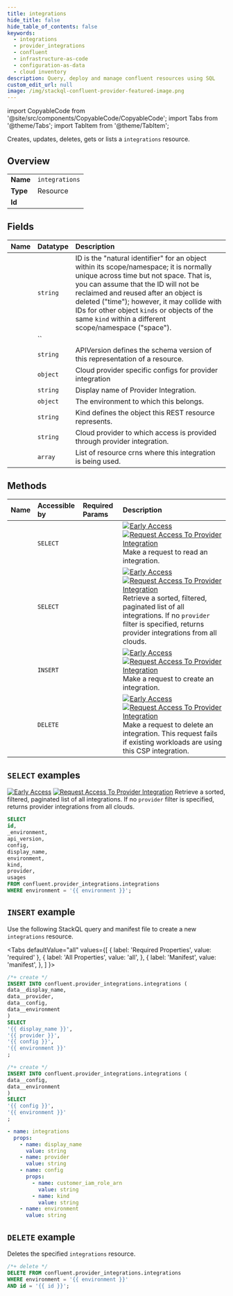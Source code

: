 ```yaml
---
title: integrations
hide_title: false
hide_table_of_contents: false
keywords:
  - integrations
  - provider_integrations
  - confluent
  - infrastructure-as-code
  - configuration-as-data
  - cloud inventory
description: Query, deploy and manage confluent resources using SQL
custom_edit_url: null
image: /img/stackql-confluent-provider-featured-image.png
---
```


import CopyableCode from '@site/src/components/CopyableCode/CopyableCode';
import Tabs from '@theme/Tabs';
import TabItem from '@theme/TabItem';

Creates, updates, deletes, gets or lists a <code>integrations</code> resource.

## Overview
<table><tbody>
<tr><td><b>Name</b></td><td><code>integrations</code></td></tr>
<tr><td><b>Type</b></td><td>Resource</td></tr>
<tr><td><b>Id</b></td><td><CopyableCode code="confluent.provider_integrations.integrations" /></td></tr>
</tbody></table>

## Fields
| Name | Datatype | Description |
|:-----|:---------|:------------|
| <CopyableCode code="id" /> | `string` | ID is the "natural identifier" for an object within its scope/namespace; it is normally unique across time but not space. That is, you can assume that the ID will not be reclaimed and reused after an object is deleted ("time"); however, it may collide with IDs for other object `kinds` or objects of the same `kind` within a different scope/namespace ("space"). |
| <CopyableCode code="_environment" /> | `` |  |
| <CopyableCode code="api_version" /> | `string` | APIVersion defines the schema version of this representation of a resource. |
| <CopyableCode code="config" /> | `object` | Cloud provider specific configs for provider integration |
| <CopyableCode code="display_name" /> | `string` | Display name of Provider Integration. |
| <CopyableCode code="environment" /> | `object` | The environment to which this belongs. |
| <CopyableCode code="kind" /> | `string` | Kind defines the object this REST resource represents. |
| <CopyableCode code="provider" /> | `string` | Cloud provider to which access is provided through provider integration. |
| <CopyableCode code="usages" /> | `array` | List of resource crns where this integration is being used. |

## Methods
| Name | Accessible by | Required Params | Description |
|:-----|:--------------|:----------------|:------------|
| <CopyableCode code="get_pim_v1integration" /> | `SELECT` | <CopyableCode code="environment, id" /> | [![Early Access](https://img.shields.io/badge/Lifecycle%20Stage-Early%20Access-%2345c6e8)](#section/Versioning/API-Lifecycle-Policy) [![Request Access To Provider Integration](https://img.shields.io/badge/-Request%20Access%20To%20Provider%20Integration-%23bc8540)](mailto:ccloud-api-access+pim-v1-early-access@confluent.io?subject=Request%20to%20join%20pim/v1%20API%20Early%20Access&body=I%E2%80%99d%20like%20to%20join%20the%20Confluent%20Cloud%20API%20Early%20Access%20for%20pim/v1%20to%20provide%20early%20feedback%21%20My%20Cloud%20Organization%20ID%20is%20%3Cretrieve%20from%20https%3A//confluent.cloud/settings/billing/payment%3E.) Make a request to read an integration. |
| <CopyableCode code="list_pim_v1integrations" /> | `SELECT` | <CopyableCode code="environment" /> | [![Early Access](https://img.shields.io/badge/Lifecycle%20Stage-Early%20Access-%2345c6e8)](#section/Versioning/API-Lifecycle-Policy) [![Request Access To Provider Integration](https://img.shields.io/badge/-Request%20Access%20To%20Provider%20Integration-%23bc8540)](mailto:ccloud-api-access+pim-v1-early-access@confluent.io?subject=Request%20to%20join%20pim/v1%20API%20Early%20Access&body=I%E2%80%99d%20like%20to%20join%20the%20Confluent%20Cloud%20API%20Early%20Access%20for%20pim/v1%20to%20provide%20early%20feedback%21%20My%20Cloud%20Organization%20ID%20is%20%3Cretrieve%20from%20https%3A//confluent.cloud/settings/billing/payment%3E.) Retrieve a sorted, filtered, paginated list of all integrations. If no `provider` filter is specified, returns provider integrations from all clouds. |
| <CopyableCode code="create_pim_v1integration" /> | `INSERT` | <CopyableCode code="" /> | [![Early Access](https://img.shields.io/badge/Lifecycle%20Stage-Early%20Access-%2345c6e8)](#section/Versioning/API-Lifecycle-Policy) [![Request Access To Provider Integration](https://img.shields.io/badge/-Request%20Access%20To%20Provider%20Integration-%23bc8540)](mailto:ccloud-api-access+pim-v1-early-access@confluent.io?subject=Request%20to%20join%20pim/v1%20API%20Early%20Access&body=I%E2%80%99d%20like%20to%20join%20the%20Confluent%20Cloud%20API%20Early%20Access%20for%20pim/v1%20to%20provide%20early%20feedback%21%20My%20Cloud%20Organization%20ID%20is%20%3Cretrieve%20from%20https%3A//confluent.cloud/settings/billing/payment%3E.) Make a request to create an integration. |
| <CopyableCode code="delete_pim_v1integration" /> | `DELETE` | <CopyableCode code="environment, id" /> | [![Early Access](https://img.shields.io/badge/Lifecycle%20Stage-Early%20Access-%2345c6e8)](#section/Versioning/API-Lifecycle-Policy) [![Request Access To Provider Integration](https://img.shields.io/badge/-Request%20Access%20To%20Provider%20Integration-%23bc8540)](mailto:ccloud-api-access+pim-v1-early-access@confluent.io?subject=Request%20to%20join%20pim/v1%20API%20Early%20Access&body=I%E2%80%99d%20like%20to%20join%20the%20Confluent%20Cloud%20API%20Early%20Access%20for%20pim/v1%20to%20provide%20early%20feedback%21%20My%20Cloud%20Organization%20ID%20is%20%3Cretrieve%20from%20https%3A//confluent.cloud/settings/billing/payment%3E.) Make a request to delete an integration. This request fails if existing workloads are using this CSP integration. |

## `SELECT` examples

[![Early Access](https://img.shields.io/badge/Lifecycle%20Stage-Early%20Access-%2345c6e8)](#section/Versioning/API-Lifecycle-Policy) [![Request Access To Provider Integration](https://img.shields.io/badge/-Request%20Access%20To%20Provider%20Integration-%23bc8540)](mailto:ccloud-api-access+pim-v1-early-access@confluent.io?subject=Request%20to%20join%20pim/v1%20API%20Early%20Access&body=I%E2%80%99d%20like%20to%20join%20the%20Confluent%20Cloud%20API%20Early%20Access%20for%20pim/v1%20to%20provide%20early%20feedback%21%20My%20Cloud%20Organization%20ID%20is%20%3Cretrieve%20from%20https%3A//confluent.cloud/settings/billing/payment%3E.) Retrieve a sorted, filtered, paginated list of all integrations. If no `provider` filter is specified, returns provider integrations from all clouds.


```sql
SELECT
id,
_environment,
api_version,
config,
display_name,
environment,
kind,
provider,
usages
FROM confluent.provider_integrations.integrations
WHERE environment = '{{ environment }}';
```
## `INSERT` example

Use the following StackQL query and manifest file to create a new <code>integrations</code> resource.

<Tabs
    defaultValue="all"
    values={[
        { label: 'Required Properties', value: 'required' },
        { label: 'All Properties', value: 'all', },
        { label: 'Manifest', value: 'manifest', },
    ]
}>
<TabItem value="all">

```sql
/*+ create */
INSERT INTO confluent.provider_integrations.integrations (
data__display_name,
data__provider,
data__config,
data__environment
)
SELECT 
'{{ display_name }}',
'{{ provider }}',
'{{ config }}',
'{{ environment }}'
;
```
</TabItem>

<TabItem value="required">

```sql
/*+ create */
INSERT INTO confluent.provider_integrations.integrations (
data__config,
data__environment
)
SELECT 
'{{ config }}',
'{{ environment }}'
;
```
</TabItem>

<TabItem value="manifest">

```yaml
- name: integrations
  props:
    - name: display_name
      value: string
    - name: provider
      value: string
    - name: config
      props:
        - name: customer_iam_role_arn
          value: string
        - name: kind
          value: string
    - name: environment
      value: string

```
</TabItem>
</Tabs>

## `DELETE` example

Deletes the specified <code>integrations</code> resource.

```sql
/*+ delete */
DELETE FROM confluent.provider_integrations.integrations
WHERE environment = '{{ environment }}'
AND id = '{{ id }}';
```
